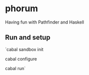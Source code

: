# phorum
Having fun with Pathfinder and Haskell

## Run and setup
`cabal sandbox init

cabal configure

cabal run`
